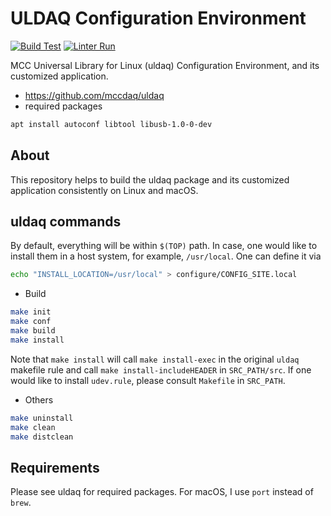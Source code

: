 # ULDAQ Configuration Environment

[![Build Test](https://github.com/jeonghanlee/uldaq-env/actions/workflows/build.yml/badge.svg)](https://github.com/jeonghanlee/uldaq-env/actions/workflows/build.yml)
[![Linter Run](https://github.com/jeonghanlee/uldaq-env/actions/workflows/linter.yml/badge.svg)](https://github.com/jeonghanlee/uldaq-env/actions/workflows/linter.yml)

MCC Universal Library for Linux (uldaq) Configuration Environment, and its customized application.

* https://github.com/mccdaq/uldaq
* required packages

```bash
apt install autoconf libtool libusb-1.0-0-dev
```

## About
This repository helps to build the uldaq package and its customized application consistently on Linux and macOS.

## uldaq commands

By default, everything will be within `$(TOP)` path. In case, one would like to install them in a host system, for example, `/usr/local`. One can define it via

```bash
echo "INSTALL_LOCATION=/usr/local" > configure/CONFIG_SITE.local
```

* Build

```bash
make init
make conf
make build
make install
```

Note that `make install` will call `make install-exec` in the original `uldaq` makefile rule and call `make install-includeHEADER` in `SRC_PATH/src`. If one would like to install `udev.rule`, please consult `Makefile` in `SRC_PATH`.

* Others

```bash
make uninstall
make clean
make distclean
```

## Requirements

Please see uldaq for required packages. For macOS, I use `port` instead of `brew`.
